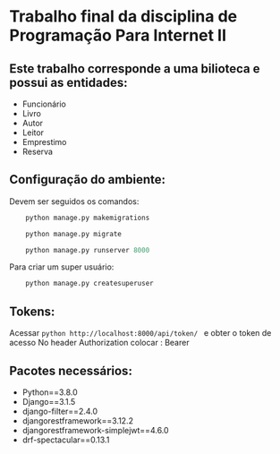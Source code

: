 # Trabalho final da disciplina de Programação Para Internet II
## Este trabalho corresponde a uma bilioteca e possui as entidades:
- Funcionário
- Livro
- Autor
- Leitor
- Emprestimo
- Reserva
## Configuração do ambiente:
Devem ser seguidos os comandos:
```python
    python manage.py makemigrations

    python manage.py migrate

    python manage.py runserver 8000

```
Para criar um super usuário:
```python
    python manage.py createsuperuser
```
## Tokens:
Acessar ```python http://localhost:8000/api/token/ ``` e obter o token de acesso
No header Authorization colocar : Bearer <token>

## Pacotes necessários:
- Python==3.8.0
- Django==3.1.5
- django-filter==2.4.0
- djangorestframework==3.12.2
- djangorestframework-simplejwt==4.6.0
- drf-spectacular==0.13.1